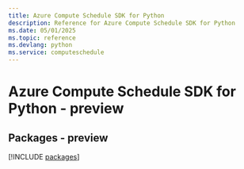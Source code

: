 ```yaml
---
title: Azure Compute Schedule SDK for Python
description: Reference for Azure Compute Schedule SDK for Python
ms.date: 05/01/2025
ms.topic: reference
ms.devlang: python
ms.service: computeschedule
---
```

# Azure Compute Schedule SDK for Python - preview
## Packages - preview
[!INCLUDE [packages](compute-schedule-index.md)]